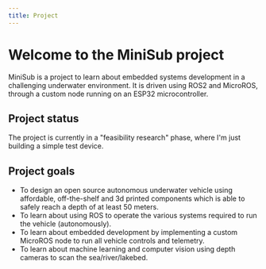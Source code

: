 ```yaml
---
title: Project
---
```


# Welcome to the MiniSub project

MiniSub is a project to learn about embedded systems development in a challenging underwater environment. It is driven using ROS2 and MicroROS, through a custom node running on an ESP32 microcontroller.

## Project status
The project is currently in a "feasibility research" phase, where I'm just building a simple test device.

## Project goals
* To design an open source autonomous underwater vehicle using affordable, off-the-shelf and 3d printed components which is able to safely reach a depth of at least 50 meters.
* To learn about using ROS to operate the various systems required to run the vehicle (autonomously).
* To learn about embedded development by implementing a custom MicroROS node to run all vehicle controls and telemetry.
* To learn about machine learning and computer vision using depth cameras to scan the sea/river/lakebed.